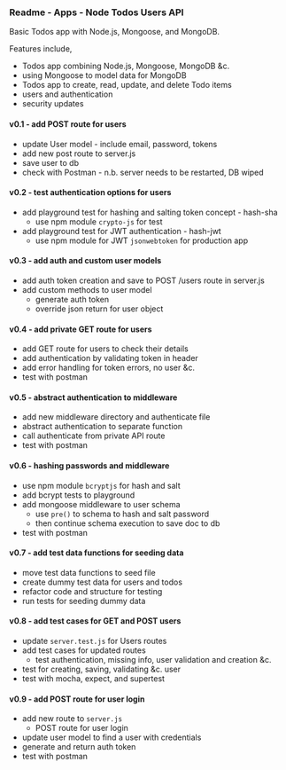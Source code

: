 ### Readme - Apps - Node Todos Users API

Basic Todos app with Node.js, Mongoose, and MongoDB.

Features include,

  * Todos app combining Node.js, Mongoose, MongoDB &c.
  * using Mongoose to model data for MongoDB
  * Todos app to create, read, update, and delete Todo items
  * users and authentication
  * security updates

#### v0.1 - add POST route for users
  * update User model - include email, password, tokens
  * add new post route to server.js
  * save user to db
  * check with Postman - n.b. server needs to be restarted, DB wiped

#### v0.2 - test authentication options for users
  * add playground test for hashing and salting token concept - hash-sha
    * use npm module `crypto-js` for test
  * add playground test for JWT authentication - hash-jwt
    * use npm module for JWT `jsonwebtoken` for production app

#### v0.3 - add auth and custom user models
  * add auth token creation and save to POST /users route in server.js
  * add custom methods to user model
    * generate auth token
    * override json return for user object

#### v0.4 - add private GET route for users
  * add GET route for users to check their details
  * add authentication by validating token in header
  * add error handling for token errors, no user &c.
  * test with postman

#### v0.5 - abstract authentication to middleware
  * add new middleware directory and authenticate file
  * abstract authentication to separate function
  * call authenticate from private API route
  * test with postman

#### v0.6 - hashing passwords and middleware
  * use npm module `bcryptjs` for hash and salt
  * add bcrypt tests to playground
  * add mongoose middleware to user schema
    * use `pre()` to schema to hash and salt password
    * then continue schema execution to save doc to db
  * test with postman

#### v0.7 - add test data functions for seeding data
  * move test data functions to seed file
  * create dummy test data for users and todos
  * refactor code and structure for testing
  * run tests for seeding dummy data

#### v0.8 - add test cases for GET and POST users
  * update `server.test.js` for Users routes
  * add test cases for updated routes
    * test authentication, missing info, user validation and creation &c.
  * test for creating, saving, validating &c. user
  * test with mocha, expect, and supertest

#### v0.9 - add POST route for user login
  * add new route to `server.js`
    * POST route for user login
  * update user model to find a user with credentials
  * generate and return auth token
  * test with postman
